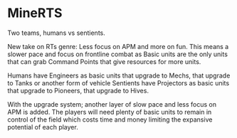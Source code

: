 # MineRTS
 
Two teams, humans vs sentients.

New take on RTs genre: Less focus on APM and more on fun.
This means a slower pace and focus on frontline combat as Basic units are the only
units that can grab Command Points that give resources for more units.

Humans have Engineers as basic units that upgrade to Mechs, that upgrade to Tanks or another form of vehicle
Sentients have Projectors as basic units that upgrade to Pioneers, that upgrade to Hives.

With the upgrade system; another layer of slow pace and less focus on APM is added.
The players will need plenty of basic units to remain in control of the field which costs time and money
limiting the expansive potential of each player.
